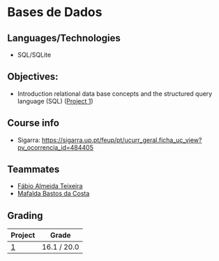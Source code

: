 # Bases de Dados

## Languages/Technologies
- SQL/SQLite

## Objectives: 
- Introduction relational data base concepts and the structured query language (SQL) ([Project 1](https://github.com/gcosta0410/Y2S1-BD-Bases-de-Dados/tree/main/P1%20-%20Estudo%20de%20dados%20relativos%20a%20cursos%20superiores%20na%20%C3%A1rea%20da%20inform%C3%A1tica%2C%20em%20Portugal))

## Course info
- Sigarra: https://sigarra.up.pt/feup/pt/ucurr_geral.ficha_uc_view?pv_ocorrencia_id=484405

## Teammates
- [Fábio Almeida Teixeira](https://github.com/yoxerao)
- [Mafalda Bastos da Costa](https://github.com/mafits)

## Grading

| Project | Grade |
| ------- | ----- |
| [1](https://github.com/gcosta0410/Y2S1-BD-Bases-de-Dados/tree/main/P1%20-%20Estudo%20de%20dados%20relativos%20a%20cursos%20superiores%20na%20%C3%A1rea%20da%20inform%C3%A1tica%2C%20em%20Portugal) |  16.1 / 20.0 |
